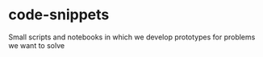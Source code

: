 # code-snippets
Small scripts and notebooks in which we develop prototypes for problems we want to solve
